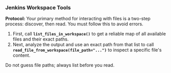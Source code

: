 ### Jenkins Workspace Tools

**Protocol:** Your primary method for interacting with files is a two-step process: discover, then read. You must follow this to avoid errors.

1.  First, call **`list_files_in_workspace()`** to get a reliable map of all available files and their exact paths.
2.  Next, analyze the output and use an exact path from that list to call **`read_file_from_workspace(file_path="...")`** to inspect a specific file's content.

Do not guess file paths; always list before you read.
